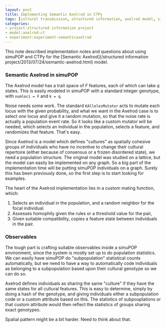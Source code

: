 ```yaml
---
layout: post
title: Implementing Semantic Axelrod in CTPy
tags: [cultural transmission, structured information, axelrod model, simulation, dissertation,ctpy, SAA 2014, blogarch, experiment-semanticaxelrod]
categories: 
- project:structured information project
- model:axelrod-ct
- experiment:experiment-semanticaxelrod
---
```


This note described implementation notes and questions about using simuPOP and CTPy for the [Semantic Axelrod](/structured information project/2013/07/24/semantic-axelrod.html) model.  

### Semantic Axelrod in simuPOP ###

The Axelrod model has a trait space of $F$ features, each of which can take $q$ states.  This is easily modeled in simuPOP with a standard integer genotype, with `numloci = F` and `k = q`.  

Noise needs some work.  The standard `KAllelesMutator` acts to mutate each locus with the given probability, and what we want in the Axelrod case is to select _one_ locus and give it a random mutation, so that the noise rate is actually a population event rate.  So it looks like a custom mutator will be needed, which selects an individual in the population, selects a feature, and randomizes that feature.  That's easy. 

Since Axelrod is a model which defines "cultures" as spatially cohesive groups of individuals who have no incentive to change their cultural repertoire (either because of consensus or a frozen disordered state), we need a population structure.  The original model was studied on a lattice, but the model can easily be implemented on any graph.  So a big part of the implementation time will be putting simuPOP individuals on a graph.  Surely this has been previously done, so the first step is to start looking for examples.  

The heart of the Axelrod implementation lies in a custom mating function, which:

1. Selects an individual in the population, and a random neighbor for the focal individual.  
2. Assesses homophily given the rules or a threshold value for the pair,
3. Given suitable compatibility, copies a feature state between individuals in the pair.  

### Observables ###

The tough part is crafting suitable observables inside a simuPOP environment, since the system is mostly set up to do population statistics.  We can easily have simuPOP do "subpopulation" statistical counts automatically, but we need to have a way to automatically code individuals as belonging to a subpopulation based upon their cultural genotype so we can do so.  

Axelrod defines individuals as sharing the same "culture" if they have the same states for all cultural features.  This is easy to determine, simply by doing a hash of the genotype, and giving individuals either a subpopulation code or a custom attribute based on this.  The statistics of subpouplations or that custom attribute would then reflect the statistics of groups sharing exact genotypes.  

Spatial pattern might be a bit harder.  Need to think about that.  


